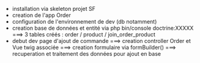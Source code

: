 - installation via skeleton projet SF
- creation de l'app Order
- configuration de l'environnement de dev (db notamment)
- creation base de données et entité via php bin/console doctrine:XXXXX
===> 3 tables créés : order / product / join_order_product
- debut dev page d'ajout de commande
===> creation controller Order et Vue twig associée
===> creation formulaire via formBuilder()
===> recuperation et traitement des données pour ajout en base
